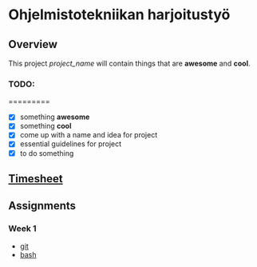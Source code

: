 # Ohjelmistotekniikan harjoitustyö
## Overview
This project *project_name* will contain things that are **awesome** and **cool**. 
### TODO:
=========
- [x] something **awesome** 
- [x] something **cool**
- [x] come up with a name and idea for project
- [x] essential guidelines for project
- [X] to do something

## [Timesheet](https://github.com/justuskeinanen/ot-harjoitustyo/blob/master/documentation/timesheet.md)

## Assignments
### Week 1
* [git](https://github.com/justuskeinanen/ot-harjoitustyo/blob/master/laskarit/viikko1/gitlog.txt)
* [bash](https://github.com/justuskeinanen/ot-harjoitustyo/blob/master/laskarit/viikko1/komentorivi.txt)
